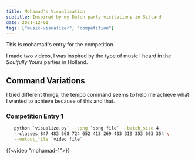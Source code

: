 ```yaml
---
title: Mohamad's Visualization
subtitle: Inspired by my Dutch party visitations in Sittard
date: 2021-12-01
tags: ["music-visualizer", "competition"]
---
```

This is mohamad's entry for the competition.

I made two videos, I was inspired by the type of music I heard in the _Soulfully Yours_ parties in Holland.

## Command Variations

I tried different things, the tempo command seems to help me achieve what I wanted to achieve because of this and that.

### Competition Entry 1

```bash
   python `visualize.py` --song `song file` --batch_size 4
   --classes 847 483 668 724 652 413 269 403 319 353 603 354 \
   --output_file `video file`
```

{{<video "mohamad-1">}}

